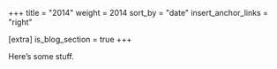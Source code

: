 +++
title = "2014"
weight = 2014
sort_by = "date"
insert_anchor_links = "right"

[extra]
is_blog_section = true
+++

Here’s some stuff.
